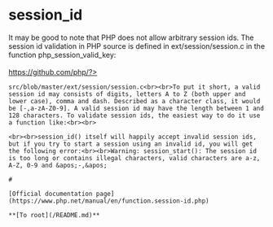 # session_id



It may be good to note that PHP does not allow arbitrary session ids. The session id validation in PHP source is defined in ext/session/session.c in the function php_session_valid_key:<br><br>https://github.com/php/?>
```
src/blob/master/ext/session/session.c<br><br>To put it short, a valid session id may consists of digits, letters A to Z (both upper and lower case), comma and dash. Described as a character class, it would be [-,a-zA-Z0-9]. A valid session id may have the length between 1 and 128 characters. To validate session ids, the easiest way to do it use a function like:<br><br>

```
<?php

function session_valid_id($session_id)
{
    return preg_match('/^[-,a-zA-Z0-9]{1,128}$/', $session_id) &gt; 0;
}

?>
```
<br><br>session_id() itself will happily accept invalid session ids, but if you try to start a session using an invalid id, you will get the following error:<br><br>Warning: session_start(): The session id is too long or contains illegal characters, valid characters are a-z, A-Z, 0-9 and &apos;-,&apos;  

#

[Official documentation page](https://www.php.net/manual/en/function.session-id.php)

**[To root](/README.md)**